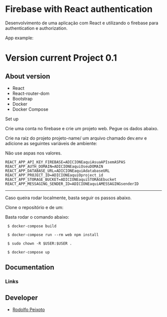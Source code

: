 # Firebase with React authentication

Desenvolvimento de uma aplicação com React e utilizando o firebase para authentication e authorization.

App example: 

Version current Project 0.1
================

About version
---------------------

- React
 - React-router-dom
 - Bootstrap
- Docker
- Docker Compose


Set up

Crie uma conta no firebase e crie um projeto web. Pegue os dados abaixo.

Crie na raiz do projeto projeto-name/ um arquivo chamado dev.env e adicione as seguintes variáveis de ambiente:

Não use aspas nos valores.
```
REACT_APP_API_KEY_FIREBASE=ADICIONEaquiAsuaAPIsemASPAS
REACT_APP_AUTH_DOMAIN=ADICIONEaquiOseuDOMAIN
REACT_APP_DATABASE_URL=ADICIONEaquiAdatabaseURL
REACT_APP_PROJECT_ID=ADICIONEaquiOproject_id
REACT_APP_STORAGE_BUCKET=ADICIONEaquiSTORAGEbucket
REACT_APP_MESSAGING_SENDER_ID=ADICIONEaquiAMESSAGINGsenderID
```



---------------------

Caso queira rodar localmente, basta seguir os passos abaixo.

Clone o repositório e de um:


 Basta rodar o comando abaixo:


 ```
  $ docker-compose build
 ```

 ```
  $ docker-compose run --rm web npm install
 ```

 ```
  $ sudo chown -R $USER:$USER .
 ```


 ```
  $ docker-compose up
 ```


Documentation
----------------------


### Links

Developer
---------------------
-   [Rodolfo Peixoto](http://www.rogpe.me)
